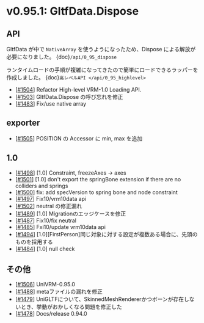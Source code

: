 # v0.95.1: GltfData.Dispose

## API

GltfData が中で `NativeArray` を使うようになったため、Dispose による解放が必要になりました。
{doc}`/api/0_95_dispose`

ランタイムロードの手順が複雑になってきたので簡単にロードできるラッパーを作成しました。
{doc}`高レベルAPI </api/0_95_highlevel>`

* [[\#1504](https://github.com/matonnet/UniVRM/pull/1504)] Refactor High-level VRM-1.0 Loading API.
* [[\#1503](https://github.com/matonnet/UniVRM/pull/1503)] GltfData.Dispose の呼び忘れを修正
* [[\#1483](https://github.com/matonnet/UniVRM/pull/1483)] Fix/use native array

## exporter
* [[\#1505](https://github.com/matonnet/UniVRM/pull/1505)] POSITION の Accessor に min, max を追加

## 1.0
* [[\#1498](https://github.com/matonnet/UniVRM/pull/1498)] [1.0] Constraint, freezeAxes -> axes
* [[\#1501](https://github.com/matonnet/UniVRM/pull/1501)] [1.0] don't export the springBone extension if there are no colliders and springs
* [[\#1500](https://github.com/matonnet/UniVRM/pull/1500)] fix: add specVersion to spring bone and node constraint
* [[\#1497](https://github.com/matonnet/UniVRM/pull/1497)] Fix10/vrm10data api
* [[\#1502](https://github.com/matonnet/UniVRM/pull/1502)] neutral の修正漏れ
* [[\#1489](https://github.com/matonnet/UniVRM/pull/1489)] [1.0] Migrationのエッジケースを修正
* [[\#1487](https://github.com/matonnet/UniVRM/pull/1487)] Fix10/fix neutral
* [[\#1485](https://github.com/matonnet/UniVRM/pull/1485)] Fxi10/update vrm10data api
* [[\#1494](https://github.com/matonnet/UniVRM/pull/1494)] [1.0][FirstPerson]同じ対象に対する設定が複数ある場合に、先頭のものを採用する
* [[\#1484](https://github.com/matonnet/UniVRM/pull/1484)] [1.0] null check

## その他
* [[\#1506](https://github.com/matonnet/UniVRM/pull/1506)] UniVRM-0.95.0
* [[\#1488](https://github.com/matonnet/UniVRM/pull/1488)] metaファイルの漏れを修正
* [[\#1479](https://github.com/matonnet/UniVRM/pull/1479)] UniGLTFについて、SkinnedMeshRendererかつボーンが存在しないとき、挙動がおかしくなる問題を修正した
* [[\#1478](https://github.com/matonnet/UniVRM/pull/1478)] Docs/release 0.94.0
